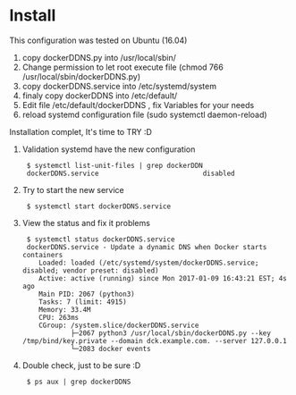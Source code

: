 
# Install 

This configuration was tested on Ubuntu (16.04)

1. copy dockerDDNS.py into /usr/local/sbin/
2. Change permission to let root execute file (chmod 766 /usr/local/sbin/dockerDDNS.py)
2. copy dockerDDNS.service into /etc/systemd/system
3. finaly copy dockerDDNS into /etc/default/
4. Edit file /etc/default/dockerDDNS , fix Variables for your needs
5. reload systemd configuration file (sudo systemctl daemon-reload)

Installation complet, It's time to TRY :D

1. Validation systemd have the new configuration

        $ systemctl list-unit-files | grep dockerDDN
        dockerDDNS.service                          disabled
2. Try to start the new service 

        $ systemctl start dockerDDNS.service
3. View the status and fix it problems

        $ systemctl status dockerDDNS.service
        dockerDDNS.service - Update a dynamic DNS when Docker starts containers
           Loaded: loaded (/etc/systemd/system/dockerDDNS.service; disabled; vendor preset: disabled)
           Active: active (running) since Mon 2017-01-09 16:43:21 EST; 4s ago
           Main PID: 2067 (python3)
           Tasks: 7 (limit: 4915)
           Memory: 33.4M
           CPU: 263ms
           CGroup: /system.slice/dockerDDNS.service
                   ├─2067 python3 /usr/local/sbin/dockerDDNS.py --key /tmp/bind/key.private --domain dck.example.com. --server 127.0.0.1
                   └─2083 docker events
4. Double check, just to be sure :D
    
        $ ps aux | grep dockerDDNS
